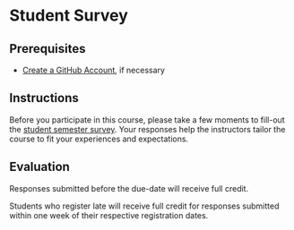 # Student Survey

## Prerequisites

  + [Create a GitHub Account](https://github.com/join), if necessary

## Instructions

Before you participate in this course, please take a few moments to fill-out the [student semester survey](https://goo.gl/forms/3KhJOMl7db4XNErZ2). Your responses help the instructors tailor the course to fit your experiences and expectations.

## Evaluation

Responses submitted before the due-date will receive full credit.

Students who register late will receive full credit for responses submitted within one week of their respective registration dates.

